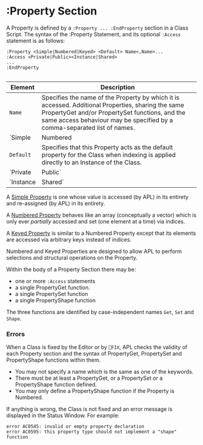 # :Property Section

A Property is defined by a `:Property ... :EndProperty` section in a Class Script. The syntax of the :Property Statement, and its optional `:Access` statement is as follows:
```apl
:Property <Simple|Numbered|Keyed> <Default> Name<,Name>...
:Access <Private|Public><Instance|Shared>
...
:EndProperty
 
```

| Element | Description |
| --- | ---  |
| `Name` | Specifies the name of the Property by which it is accessed. Additional Properties, sharing the same PropertyGet and/or PropertySet functions, and the same access behaviour may be specified by a comma-separated list of names. |
| `Simple|Numbered|Keyed` | Specifies the type of Property (see below). The default is `Simple` . |
| `Default` | Specifies that this Property acts as the default property for the Class when indexing is applied directly to an Instance of the Class. |
| `Private|Public` | Specifies whether or not the Property is accessible from outside the Class or an Instance of the Class. The default is `Private` . |
| `Instance|Shared` | Specifies if there is a separate value of the Property in each Instance of the Class, or if there is only a single value that is shared between all Instances. |

A [Simple Property](../class-members/properties/simple-instance-properties.md) is one whose value is accessed (by APL) in its entirety and re-assigned (by APL) in its entirety.

A [Numbered Property](../class-members/properties/numbered-properties/numbered-properties.md) behaves like an array (conceptually a vector) which is only ever *partially* accessed and set (one element at a time) via indices.

A [Keyed Property](../class-members/properties/keyed-properties/keyed-properties.md) is similar to a Numbered Property except that its elements are accessed via arbitrary keys instead of indices.

Numbered and Keyed Properties are designed to allow APL to perform selections and structural operations on the Property.

Within the body of a Property Section there may be:

- one or more `:Access` statements 
- a single PropertyGet function.
- a single PropertySet function
- a single PropertyShape function

The three functions are identified by case-independent names `Get`, `Set` and `Shape`.

### Errors

When a Class is fixed by the Editor or by `⎕FIX`, APL checks the validity of each Property section and the syntax of PropertyGet, PropertySet and PropertyShape functions within them.

- You may not specify a name which is the same as one of the keywords.
- There must be at least a PropertyGet, or a PropertySet or a PropertyShape function defined.
- You may only define a PropertyShape function if the Property is Numbered.

If anything is wrong,  the Class is not fixed and an error message is displayed in the Status Window. For example:
```apl
error AC0545: invalid or empty property declaration
error AC0595: this property type should not implement a "shape" function
```
